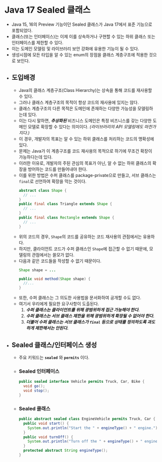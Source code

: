 # **Java 17 Sealed 클래스**
- Java 15, 16의 Preview 기능이던 Sealed 클래스가 Java 17에서 표준 기능으로 포함되었다.
- 클래스(또는 인터페이스)는 이제 이를 상속하거나 구현할 수 있는 하위 클래스 또는 인터페이스를 제한할 수 있다.
- 이는 도메인 모델링 및 라이브러리 보안 강화에 유용한 기능이 될 수 있다.
- 생성시점에 모든 타입을 알 수 있는 enum의 장점을 클래스 계층구조에 적용한 것으로 보인다.
- ## **도입배경**
  - Java의 클래스 계층구조(Class Hierarchy)는 상속을 통해 코드를 재사용할 수 있다.
  - 그러나 클래스 계층구조의 목적이 항상 코드의 재사용에 있지는 않다.
  - 클래스 계층구조의 다른 목적은 도메인에 존재하는 다양한 가능성을 모델링하는데 있다.
  - 이는 다시 말하면, ***추상화된*** 비즈니스 도메인은 특정 비즈니스를 갖는 다양한 도메인 모델로 확장할 수 있다는 의미이다. *(라이브러리의 API 모델링에도 마찬가지다.)*
  - 이 경우, 개발자의 목표는 알 수 있는 하위 클래스를 처리하는 코드의 명확성에 있다.
  - 문제는 Java가 이 계층구조를 코드 재사용의 목적으로 하기에 무조건 확장이 가능하다는데 있다.
  - 이러한 이유로, 개발자의 주된 관심의 목표가 아닌, 알 수 없는 하위 클래스의 확장을 방어하는 코드를 만들어내야 한다.
  - 이를 위한 방법은 수퍼 클래스를 package-private으로 만들고, 서브 클래스는 `final`로 선언하여 확장을 막는 것이다.
    ~~~java
    abstract class Shape {
      // ...
    }
    public final class Triangle extends Shape {
      // ...
    }
    public final class Rectangle extends Shape {
      // ...
    }
    ~~~
  - 위의 코드의 경우, `Shape`의 코드를 공유하는 코드 재사용의 관점에서는 유용하다.
  - 하지만, 클라이언트 코드가 수퍼 클래스인 `Shape`에 접근할 수 없기 때문에, 모델링의 관점에서는 쓸모가 없다.
  - 다음과 같은 코드들을 작성할 수 없기 때문이다.
    ~~~java
    Shape shape = ...

    public void method(Shape shape) {
      //...
    }
    ~~~
  - 또한, 수퍼 클래스는 그 의도한 사용법을 문서화하여 공개할 수도 없다.
  - 여기서 우리에게 필요한 요구사항이 도출된다.
    1. ***수퍼 클래스는 클라이언트를 위해 광범위하게 접근 가능해야 한다.***
    2. ***수퍼 클래스는 서브 클래스 제한을 위해 광범위하게 확장될 수 없어야 한다.***
    3. ***더불어 수퍼 클래스는 서브 클래스가 `final` 등으로 상태를 정의하도록 과도하게 제한해서는 안된다.***
- ## **Sealed 클래스/인터페이스 생성**
  - 주요 키워드는 **`sealed`** 와 **`permits`** 이다.
  - ### **Sealed 인터페이스**
    ~~~java
    public sealed interface Vehicle permits Truck, Car, Bike {
      void go();
      void stop();
    }
    ~~~
  - ### **Sealed 클래스**
    ~~~java
    public abstract sealed class EngineVehicle permits Truck, Car {
      public void start() {
        System.out.println("Start the " + engineType() + " engine.");
      }
      public void turnOff() {
        System.out.println("Turn off the " + engineType() + " engine.");
      }
      protected abstract String engineType();
    }
    ~~~